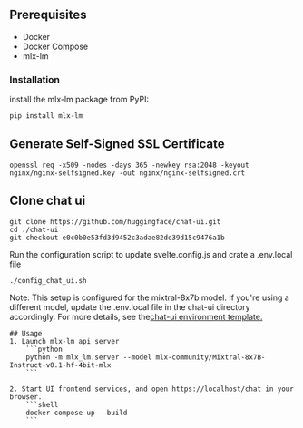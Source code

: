 ## Prerequisites
- Docker
- Docker Compose
- mlx-lm

### Installation
install the mlx-lm package from PyPI:

```bash
pip install mlx-lm
```

## Generate Self-Signed SSL Certificate
```shell
openssl req -x509 -nodes -days 365 -newkey rsa:2048 -keyout nginx/nginx-selfsigned.key -out nginx/nginx-selfsigned.crt
```

## Clone chat ui
```shell
git clone https://github.com/huggingface/chat-ui.git
cd ./chat-ui
git checkout e0c0b0e53fd3d9452c3adae82de39d15c9476a1b 
```

Run the configuration script to update svelte.config.js and crate a .env.local file
```shell
./config_chat_ui.sh
```
Note: This setup is configured for the mixtral-8x7b model. If you're using a different model, update the .env.local file in the chat-ui directory accordingly. For more details, see the[chat-ui environment template.](https://github.com/huggingface/chat-ui/blob/main/.env.template)

```shell
## Usage
1. Launch mlx-lm api server
    ```python
    python -m mlx_lm.server --model mlx-community/Mixtral-8x7B-Instruct-v0.1-hf-4bit-mlx
    ```

2. Start UI frontend services, and open https://localhost/chat in your browser.
    ```shell
    docker-compose up --build
    ```